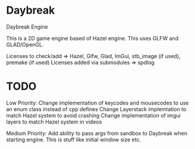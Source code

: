 # Daybreak
Daybreak Engine

This is a 2D game engine based of Hazel engine. This uses GLFW and GLAD/OpenGL.


Licenses to check/add => Hazel, Glfw, Glad, ImGui, stb_image (if used), premake (if used)
Licenses added via submodules => spdlog


# TODO
Low Priority:
    Change implementation of keycodes and mousecodes to use an enum class instead of cpp defines
    Change Layerstack implemtation to match Hazel system to avoid crashing
    Change implementation of imgui layers to match Hazel system in videos

Medium Priority:
    Add ability to pass args from sandbox to Daybreak when starting engine. This is stuff like initial window size etc.